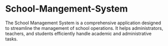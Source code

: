 # School-Mangement-System
The School Management System is a comprehensive application designed to streamline the management of school operations. It helps administrators, teachers, and students efficiently handle academic and administrative tasks.
